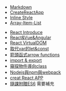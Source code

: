 * [Markdown](md/markdown.md)
* [CreateReactApp](md\create-react-app.md)
* [Inline Style](md/style.md)
* [Array-Item-List](md/array-Item-List.md)
  
<!-- HASKIO React16 完全精通-從原理到大量實戰應用 -->
 * [React Introduce](md/ReactIntroduce.md)
 * [React&Vue&Angular](md/CompairWith.md)
 * [React VirtualDOM](md/VirtualDOM.md)
 * [取代var的let&const](md/letConst.md)
 * [箭頭函式arrow functions](md/arrowfunction.md)
 * [import & export](md/importExport.md)
 * [窺探物件導向class](md/objectClass.md)
 * [Nodejs與npm與webpack](md/nodejsMdWebpack.md)
 * [creat React APP](md/createReactApp.md)
 * [隨課附贈ES6](md/ES6followingBythisClass.md)  需要補充